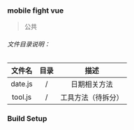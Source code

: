 ### mobile fight vue

> 公共

###### 文件目录说明：

| 文件名 | 目录 | 描述 |
|:------:|:----------:|:------------:|
| date.js       | / | 日期相关方法         |
| tool.js       | / | 工具方法（待拆分）    |

### Build Setup

